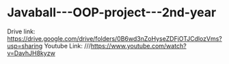 # Javaball---OOP-project---2nd-year
Drive link: https://drive.google.com/drive/folders/0B6wd3nZoHyseZDFjOTJCdlozVms?usp=sharing
Youtube Link: ///https://www.youtube.com/watch?v=DavhJH8kyzw
